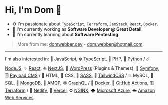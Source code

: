 # Hi, I'm Dom 👋

- ⚙️ I'm passionate about `TypeScript`, `Terraform`, `JamStack`, `React`, `Docker`.
- 🔭 I'm currently working as **Software Developer @ Great Detail**.
- 💭 I'm currently learning about **Software Pentesting**.

> More from me: [domwebber.dev](https://domwebber.dev) - <dom.webber@hotmail.com>.

---

I'm also interested in:
📏 JavaScript, ❄️ [TypeScript][tech-typescript], 🐘 [PHP][tech-php], 🐍 [Python][tech-python] /
☄️ [NodeJS][tech-nodejs], ✨ [React][tech-reactjs], ⛵ [NextJS][tech-nextjs], 🔌 [WordPress][tech-wordpress] (Plugins & Themes), 📖 [Symfony][tech-symfony], 🗒️ [Payload CMS][tech-payloadcms] /
📝 HTML, 💄 CSS, 💍 [SASS][tech-sass], 🦑 [TailwindCSS][tech-tailwindcss] /
💥 MySQL, 📃 SQL, 📑 [MongoDB][tech-mongodb], 📩 [AMQP][tech-amqp],  🕸️ [GraphQL][tech-graphql] /
🐳 [Docker][tech-docker], 🏃 [GitHub Actions][tech-github-actions], 🏗️ [Terraform][tech-terraform] /
🛒 [Netlify][tech-netlify], 🧰 [Vercel][tech-vercel], ⚙️ [NGINX][tech-nginx], 🌩️ [Microsoft Azure][tech-azure], ☁️ [Amazon Web Services][tech-aws].

<!-- Technologies: -->
[tech-typescript]: https://typescriptlang.org "TypeScript's Website"
[tech-nodejs]: https://nodejs.org "NodeJS' Website"
[tech-reactjs]: https://reactjs.org "ReactJS' Website"
[tech-nextjs]: https://nextjs.org "NextJS' Website"
[tech-python]: https://python.org "Python's Website"
[tech-php]: https://php.net "PHP's Website"
[tech-symfony]: https://symfony.com "Symfony's Website"
[tech-wordpress]: https://wordpress.org "WordPress' Website"
[tech-sass]: https://sass-lang.com "Sass' Website"
[tech-golang]: https://go.dev "Go's Website"
[tech-docker]: https://docker.com "Docker's Website"
[tech-tailwindcss]: https://tailwindcss.com "TailwindCSS' Website"
[tech-bash]: https://gnu.org/software/bash/ "Bash's Website"
[tech-mongodb]: https://mongodb.com "MongoDB's Website"
[tech-github-actions]: https://github.com/features/actions "GitHub Actions Feature Page"
[tech-netlify]: https://netlify.com "Netlify's Website"
[tech-nginx]: https://nginx.org "NGINX's Website"
[tech-payloadcms]: https://payloadcms.com "Payload CMS' Website"
[tech-vercel]: https://vercel.com "Vercel's Website"
[tech-chatgpt]: https://openai.com/blog/chatgpt "ChatGPT's Website"
[tech-graphql]: https://graphql.org "The GraphQL Specification's Website"
[tech-amqp]: https://amqp.org "The AMQP Specification's Website"
[tech-terraform]: https://terraform.io "Terraform by Hashicorp's Website"
[tech-azure]: https://azure.microsoft.com "Microsoft Azure's Website"
[tech-aws]: https://aws.amazon.com "Amazon Web Services' Website"
